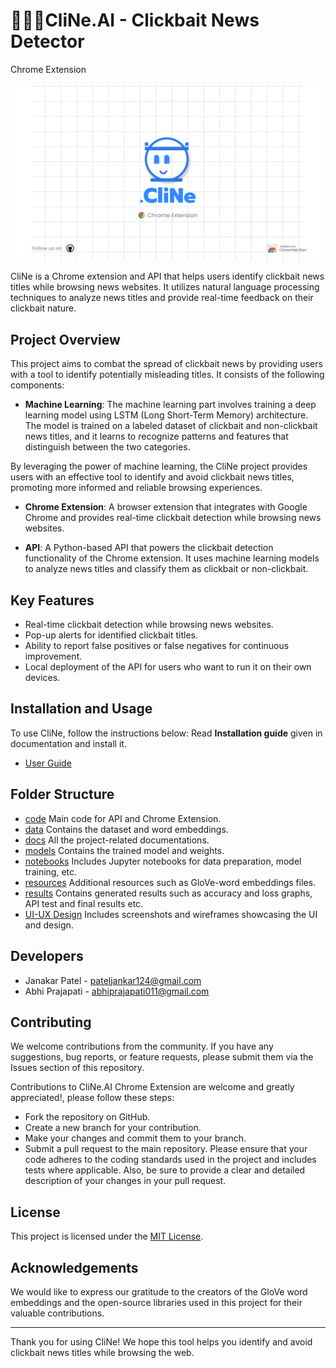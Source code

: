 
# 📌📌🤖CliNe.AI - Clickbait News Detector
Chrome Extension

![CliNe Logo](ui-ux_design/style_guide/banner_chrome.png)

CliNe is a Chrome extension and API that helps users identify clickbait news titles while browsing news websites. It utilizes natural language processing techniques to analyze news titles and provide real-time feedback on their clickbait nature.

## Project Overview
This project aims to combat the spread of clickbait news by providing users with a tool to identify potentially misleading titles. It consists of the following components:

- **Machine Learning**: The machine learning part involves training a deep learning model using LSTM (Long Short-Term Memory) architecture. The model is trained on a labeled dataset of clickbait and non-clickbait news titles, and it learns to recognize patterns and features that distinguish between the two categories.

By leveraging the power of machine learning, the CliNe project provides users with an effective tool to identify and avoid clickbait news titles, promoting more informed and reliable browsing experiences.

- **Chrome Extension**: A browser extension that integrates with Google Chrome and provides real-time clickbait detection while browsing news websites.

- **API**: A Python-based API that powers the clickbait detection functionality of the Chrome extension. It uses machine learning models to analyze news titles and classify them as clickbait or non-clickbait.

## Key Features
- Real-time clickbait detection while browsing news websites.
- Pop-up alerts for identified clickbait titles.
- Ability to report false positives or false negatives for continuous improvement.
- Local deployment of the API for users who want to run it on their own devices.

## Installation and Usage
To use CliNe, follow the instructions below:
Read **Installation guide** given in documentation and install it.
- [User Guide](/docs/CliNe_User%20Guide.pdf)


## Folder Structure
- [code](code) Main code for API and Chrome Extension.
- [data](data) Contains the dataset and word embeddings.
- [docs](docs) All the project-related documentations.
- [models](models) Contains the trained model and weights.
- [notebooks](notebooks) Includes Jupyter notebooks for data preparation, model training, etc.
- [resources](resources) Additional resources such as GloVe-word embeddings files.
- [results](results) Contains generated results such as accuracy and loss graphs, API test and final results etc.
- [UI-UX Design](ui-ux_design) Includes screenshots and wireframes showcasing the UI and design.

## Developers
- Janakar Patel - pateljankar124@gmail.com
- Abhi Prajapati - abhiprajapati011@gmail.com

## Contributing
We welcome contributions from the community. If you have any suggestions, bug reports, or feature requests, please submit them via the Issues section of this repository.

Contributions to CliNe.AI Chrome Extension are welcome and greatly appreciated!, please follow these steps:

- Fork the repository on GitHub.
- Create a new branch for your contribution.
- Make your changes and commit them to your branch.
- Submit a pull request to the main repository. Please ensure that your code adheres to the coding standards used in the project and includes tests where applicable. Also, be sure to provide a clear and detailed description of your changes in your pull request.

## License
This project is licensed under the [MIT License](LICENSE).

## Acknowledgements
We would like to express our gratitude to the creators of the GloVe word embeddings and the open-source libraries used in this project for their valuable contributions.

---
Thank you for using CliNe! We hope this tool helps you identify and avoid clickbait news titles while browsing the web.
